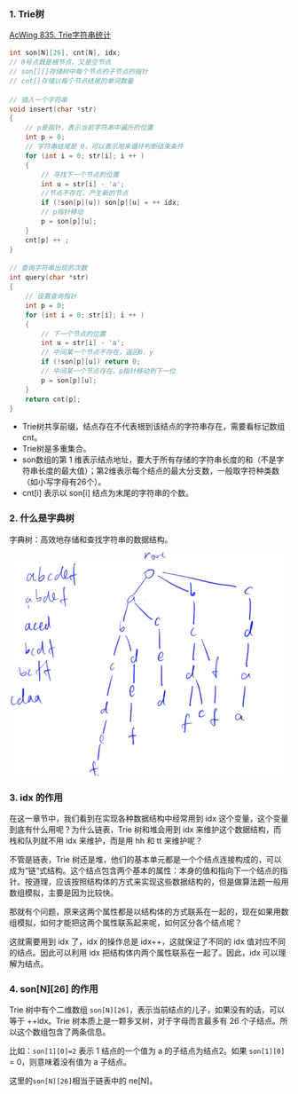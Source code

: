 ### 1. Trie树 

[AcWing 835. Trie字符串统计](https://www.acwing.com/problem/content/837/)

```cpp
int son[N][26], cnt[N], idx;
// 0号点既是根节点，又是空节点
// son[][]存储树中每个节点的子节点的指针
// cnt[]存储以每个节点结尾的单词数量

// 插入一个字符串
void insert(char *str)
{
    // p是指针，表示当前字符串中遍历的位置
    int p = 0;
    // 字符串结尾是 0，可以表示用来循环判断结束条件
    for (int i = 0; str[i]; i ++ )
    {
        // 寻找下一个节点的位置
        int u = str[i] - 'a';
        //节点不存在，产生新的节点
        if (!son[p][u]) son[p][u] = ++ idx;
        // p指针移动
        p = son[p][u];
    }
    cnt[p] ++ ;
}

// 查询字符串出现的次数
int query(char *str)
{
    // 设置查询指针
    int p = 0;
    for (int i = 0; str[i]; i ++ )
    {
        // 下一个节点的位置
        int u = str[i] - 'a';
        // 中间某一个节点不存在，返回0，y
        if (!son[p][u]) return 0;
        // 中间某一个节点存在，p指针移动到下一位
        p = son[p][u];
    }
    return cnt[p];
}
```

+ Trie树共享前缀，结点存在不代表根到该结点的字符串存在，需要看标记数组cnt。
+ Trie树是多重集合。
+ son数组的第 1 维表示结点地址，要大于所有存储的字符串长度的和（不是字符串长度的最大值）；第2维表示每个结点的最大分支数，一般取字符种类数（如小写字母有26个）。
+ cnt[i] 表示以 son[i] 结点为末尾的字符串的个数。

### 2. 什么是字典树

字典树：高效地存储和查找字符串的数据结构。

<img src="assets/image-20210124094448701.png" alt="image-20210124094448701" style="zoom:80%;" />

### 3. idx 的作用

在这一章节中，我们看到在实现各种数据结构中经常用到 idx 这个变量，这个变量到底有什么用呢？为什么链表，Trie 树和堆会用到 idx 来维护这个数据结构，而栈和队列就不用 idx 来维护，而是用 hh 和 tt 来维护呢？

不管是链表，Trie 树还是堆，他们的基本单元都是一个个结点连接构成的，可以成为“链”式结构。这个结点包含两个基本的属性：本身的值和指向下一个结点的指针。按道理，应该按照结构体的方式来实现这些数据结构的，但是做算法题一般用数组模拟，主要是因为比较快。

那就有个问题，原来这两个属性都是以结构体的方式联系在一起的，现在如果用数组模拟，如何才能把这两个属性联系起来呢，如何区分各个结点呢？

这就需要用到 idx 了，idx 的操作总是 idx++，这就保证了不同的 idx 值对应不同的结点。因此可以利用 idx 把结构体内两个属性联系在一起了。因此，idx 可以理解为结点。

### 4. son\[N][26] 的作用

Trie 树中有个二维数组 `son[N][26]`，表示当前结点的儿子，如果没有的话，可以等于 ++idx。Trie 树本质上是一颗多叉树，对于字母而言最多有 26 个子结点。所以这个数组包含了两条信息。

比如：`son[1][0]=2` 表示 1 结点的一个值为 a 的子结点为结点2。如果 `son[1][0] `= 0，则意味着没有值为 a 子结点。

这里的`son[N][26]`相当于链表中的 ne[N]。

